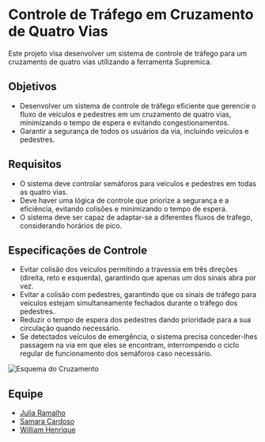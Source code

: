 # Controle de Tráfego em Cruzamento de Quatro Vias

Este projeto visa desenvolver um sistema de controle de tráfego para um cruzamento de quatro vias utilizando a ferramenta Supremica.

## Objetivos

- Desenvolver um sistema de controle de tráfego eficiente que gerencie o fluxo de veículos e pedestres em um cruzamento de quatro vias, minimizando o tempo de espera e evitando congestionamentos.
- Garantir a segurança de todos os usuários da via, incluindo veículos e pedestres.

## Requisitos

- O sistema deve controlar semáforos para veículos e pedestres em todas as quatro vias.
- Deve haver uma lógica de controle que priorize a segurança e a eficiência, evitando colisões e minimizando o tempo de espera.
- O sistema deve ser capaz de adaptar-se a diferentes fluxos de tráfego, considerando horários de pico.

## Especificações de Controle

- Evitar colisão dos veículos permitindo a travessia em três direções (direita, reto e esquerda), garantindo que apenas um dos sinais abra por vez.
- Evitar a colisão com pedestres, garantindo que os sinais de tráfego para veículos estejam simultaneamente fechados durante o tráfego dos pedestres.
- Reduzir o tempo de espera dos pedestres dando prioridade para a sua circulação quando necessário.
- Se detectados veículos de emergência, o sistema precisa conceder-lhes passagem na via em que eles se encontram, interrompendo o ciclo regular de funcionamento dos semáforos caso necessário.

![Esquema do Cruzamento](https://github.com/william-hazem/Controle-Trafego/assets/80481653/eb6179ea-c1b7-4661-8080-bf4db7e10ff5)


## Equipe

- [Julia Ramalho](https://github.com/ramalhocsjulia)
- [Samara Cardoso](https://github.com/SamaraLimaCardoso)
- [William Henrique](https://github.com/william-hazem)
